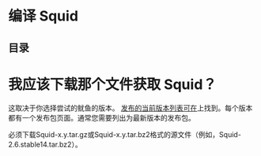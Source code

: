 # 编译 Squid
## 目录
# 我应该下载那个文件获取 Squid？
这取决于你选择尝试的鱿鱼的版本。 [发布的当前版本列表可在](http://www.squid-cache.org/versions/)上找到。每个版本都有一个发布包页面。通常您需要列出为最新版本的发布包。

必须下载Squid-x.y.tar.gz或Squid-x.y.tar.bz2格式的源文件（例如，Squid-2.6.stable14.tar.bz2）。

